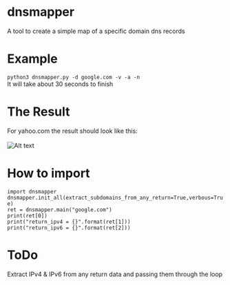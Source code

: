 # dnsmapper
A tool to create a simple map of a specific domain dns records
# Example
`python3 dnsmapper.py -d google.com -v -a -n`<br/>
It will take about 30 seconds to finish<br/>
# The Result
For yahoo.com the result should look like this:<br/><br/>
![Alt text](https://i.imgur.com/G0hT5Oy.png)
# How to import
`import dnsmapper`<br/>
`dnsmapper.init_all(extract_subdomains_from_any_return=True,verbous=True)`<br/>
`ret = dnsmapper.main("google.com")`<br/>
`print(ret[0])`<br/>
`print("return_ipv4 = {}".format(ret[1]))`<br/>
`print("return_ipv6 = {}".format(ret[2]))`<br/>
# ToDo
Extract IPv4 & IPv6 from any return data and passing them through the loop
